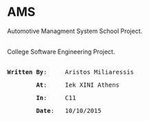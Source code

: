 # AMS

<p>Automotive Managment System School Project.</p>
<br/>
College Software Engineering Project.<br/>
<br/>
<pre><b>Written By</b>:&#9;Aristos Miliaressis<br/></pre>
<pre>&#9;<b>At</b>:&#9;Iek XINI Athens<br/></pre>
<pre>&#9;<b>In</b>:&#9;C11<br/></pre>
<pre>&#9;<b>Date</b>:&#9;10/10/2015<br/></pre>
